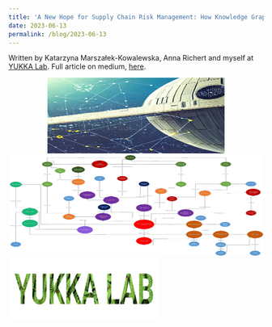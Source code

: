 ```yaml
---
title: 'A New Hope for Supply Chain Risk Management: How Knowledge Graphs can help you avoid building the next Death Star 🌌'
date: 2023-06-13
permalink: /blog/2023-06-13
---
```


Written by Katarzyna Marszałek-Kowalewska, Anna Richert and myself at [YUKKA Lab](https://www.yukkalab.com/). Full article on medium, [here](https://medium.com/@k.marszalek.kowalewska/a-new-hope-for-supply-chain-risk-management-how-knowledge-graphs-can-help-you-avoid-building-the-b250bf9366d7).
    
            
                    
                            
                                    

<center><img src="/images/blog/star_wars/sw_blog_1.png" width="350" height="150" /></center>
            
                    
                            
<center><img src="/images/blog/star_wars/sw_blog_2.png" width="600" height="200" /></center>
    
            
                    
                            
                                    
  
<img src="/images/profile/yukka_logo.png" width="300" height="125" />

